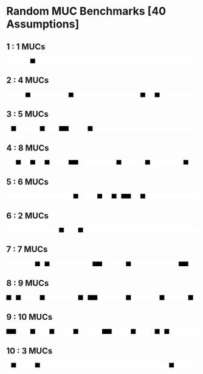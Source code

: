 # Random MUC Benchmarks [40 Assumptions]

## 1 : 1 MUCs

![](1_mucs/visualization.jpeg)

## 2 : 4 MUCs

![](4_mucs/visualization.jpeg)

## 3 : 5 MUCs

![](5_mucs/visualization.jpeg)

## 4 : 8 MUCs

![](8_mucs/visualization.jpeg)

## 5 : 6 MUCs

![](6_mucs/visualization.jpeg)

## 6 : 2 MUCs

![](2_mucs/visualization.jpeg)

## 7 : 7 MUCs

![](7_mucs/visualization.jpeg)

## 8 : 9 MUCs

![](9_mucs/visualization.jpeg)

## 9 : 10 MUCs

![](10_mucs/visualization.jpeg)

## 10 : 3 MUCs

![](3_mucs/visualization.jpeg)

